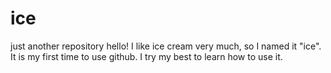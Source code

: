 # ice
just another repository
hello! I like ice cream very much, so I named it "ice".
It is my first time to use github.
I try my best to learn how to use it.

